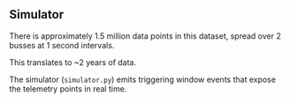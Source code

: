 #

## Simulator

There is approximately 1.5 million data points in this dataset, spread over 2 busses at 1 second intervals.

This translates to ~2 years of data.

The simulator (`simulator.py`) emits triggering window events that expose the telemetry points in real time.
